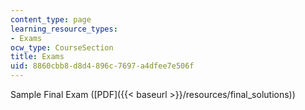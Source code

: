 ```yaml
---
content_type: page
learning_resource_types:
- Exams
ocw_type: CourseSection
title: Exams
uid: 8860cbb8-d8d4-896c-7697-a4dfee7e506f
---
```


Sample Final Exam ([PDF]({{< baseurl >}}/resources/final_solutions))